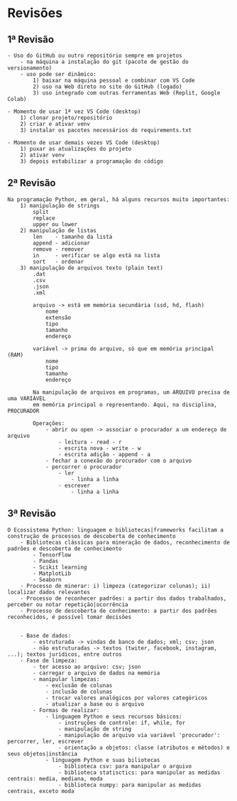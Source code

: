 # Revisões
## 1ª Revisão
    - Uso do GitHub ou outro repositório sempre em projetos
        - na máquina a instalação do git (pacote de gestão do versionamento)
        - uso pode ser dinâmico:
            1) baixar na máquina pessoal e combinar com VS Code
            2) uso na Web direto no site do GitHub (logado)
            3) uso integrado com outras ferramentas Web (Replit, Google Colab)
    
    - Momento de usar 1ª vez VS Code (desktop)
        1) clonar projeto/repositório
        2) criar e ativar venv
        3) instalar os pacotes necessários do requirements.txt
    
    - Momento de usar demais vezes VS Code (desktop)
        1) puxar as atualizações do projeto
        2) ativar venv
        3) depois estabilizar a programação do código
        
## 2ª Revisão
    Na programação Python, em geral, há alguns recursos muito importantes:
        1) manipulação de strings
            split
            replace
            upper ou lower
        2) manipulação de listas
            len    - tamanho da lista
            append - adicionar
            remove - remover
            in     - verificar se algo está na lista
            sort   - ordenar
        3) manipulação de arquivos texto (plain text)
            .dat
            .csv
            .json
            .xml

            arquivo -> está em memória secundária (ssd, hd, flash)
                nome
                extensão
                tipo
                tamanho
                endereço

            variável -> prima do arquivo, só que em memória principal (RAM)
                nome
                tipo
                tamanho
                endereço

            Na manipulação de arquivos em programas, um ARQUIVO precisa de uma VARIÁVEL
            em memória principal o representando. Aqui, na disciplina, PROCURADOR

            Operações:
                - abrir ou open -> associar o procurador a um endereço de arquivo
                    - leitura - read - r
                    - escrita nova - write - w
                    - escrita adição - append - a
                - fechar a conexão do procurador com o arquivo
                - percorrer o procurador
                    - ler
                        - linha a linha
                    - escrever
                        - linha a linha
## 3ª Revisão
    O Ecossistema Python: linguagem e bibliotecas|frameworks facilitam a construção de processos de descoberta de conhecimento
        - Bibliotecas clássicas para mineração de dados, reconhecimento de padrões e descoberta de conhecimento
            - TensorFlow
            - Pandas
            - Scikit learning
            - MatplotLib
            - Seaborn
        - Processo de minerar: i) limpeza (categorizar colunas); ii) localizar dados relevantes
        - Processo de reconhecer padrões: a partir dos dados trabalhados, perceber ou notar repetição|ocorrência
        - Processo de descoberta de conhecimento: a partir dos padrões reconhecidos, é possível tomar decisões


        - Base de dados:
            - estruturada -> vindas de banco de dados; xml; csv; json
            - não estruturadas -> textos (twiter, facebook, instagram, ...); textos jurídicos, entre outros
        - Fase de limpeza:
            - ter acesso ao arquivo: csv; json
            - carregar o arquivo de dados na memória
            - manipular limpezas:
                - exclusão de colunas
                - inclusão de colunas
                - trocar valores analógicos por valores categóricos
                - atualizar a base ou o arquivo
            - Formas de realizar:
                - linguagem Python e seus recursos básicos:
                    - instruções de controle: if, while, for
                    - manipulação de string
                    - manipulação de arquivo via variável 'procurador': percorrer, ler, escrever
                    - orientação a objetos: classe (atributos e métodos) e seus objetos|instância
                - linguagem Python e suas biliotecas
                    - biblioteca csv: para manipular o arquivo
                    - biblioteca statisctics: para manipular as medidas centrais: media, mediana, moda
                    - biblioteca numpy: para manipular as medidas centrais, exceto moda